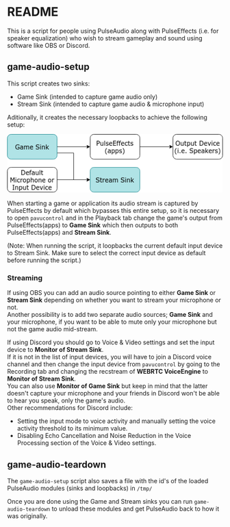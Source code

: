 # README

This is a script for people using PulseAudio along with PulseEffects (i.e. for speaker equalization) who wish to stream gameplay and sound using software like OBS or Discord.

## game-audio-setup

This script creates two sinks:
- Game Sink (intended to capture game audio only)
- Stream Sink (intended to capture game audio & microphone input)

Aditionally, it creates the necessary loopbacks to achieve the following setup:

![sinks and loopbacks](./Images/diagram.png)

When starting a game or application its audio stream is captured by PulseEffects by default which bypasses this entire setup, so it is necessary to open `pavucontrol` and in the Playback tab change the game's output from PulseEffects(apps) to **Game Sink** which then outputs to both PulseEffects(apps) and **Stream Sink**.

(Note: When running the script, it loopbacks the current default input device to Stream Sink. Make sure to select the correct input device as default before running the script.)

### Streaming

If using OBS you can add an audio source pointing to either **Game Sink** or **Stream Sink** depending on whether you want to stream your microphone or not.  
Another possibility is to add two separate audio sources; **Game Sink** and your microphone, if you want to be able to mute only your microphone but not the game audio mid-stream.

If using Discord you should go to Voice & Video settings and set the input device to **Monitor of Stream Sink**.  
If it is not in the list of input devices, you will have to join a Discord voice channel and then change the input device from `pavucontrol` by going to the Recording tab and changing the recstream of **WEBRTC VoiceEngine** to **Monitor of Stream Sink**.  
You can also use **Monitor of Game Sink** but keep in mind that the latter doesn't capture your microphone and your friends in Discord won't be able to hear you speak, only the game's audio.  
Other recommendations for Discord include:
- Setting the input mode to voice activity and manually setting the voice activity threshold to its minimum value.
- Disabling Echo Cancellation and Noise Reduction in the Voice Processing section of the Voice & Video settings.

## game-audio-teardown

The `game-audio-setup` script also saves a file with the id's of the loaded PulseAudio modules (sinks and loopbacks) in `/tmp/`

Once you are done using the Game and Stream sinks you can run `game-audio-teardown` to unload these modules and get PulseAudio back to how it was originally.